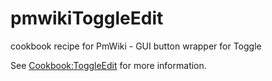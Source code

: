 pmwikiToggleEdit
================

cookbook recipe for PmWiki - GUI button wrapper for Toggle

See [Cookbook:ToggleEdit](http://www.pmwiki.org/Cookbook/ToggleEdit) for more information.
